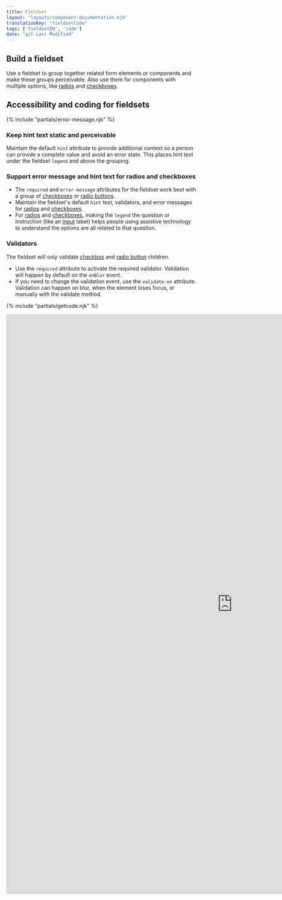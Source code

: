 ```yaml
---
title: Fieldset
layout: "layouts/component-documentation.njk"
translationKey: "fieldsetCode"
tags: ['fieldsetEN', 'code']
date: "git Last Modified"
---
```


## Build a fieldset

Use a fieldset to group together related form elements or components and make these groups perceivable. Also use them for components with multiple options, like [radios](/en/components/radio/) and [checkboxes](/en/components/checkbox/).

## Accessibility and coding for fieldsets

{% include "partials/error-message.njk" %}

### Keep hint text static and perceivable

Maintain the default `hint` attribute to provide additional context so a person can provide a complete value and avoid an error state. This places hint text under the fieldset `legend` and above the grouping.

### Support error message and hint text for radios and checkboxes

- The `required` and `error-message` attributes for the fieldset work best with a group of [checkboxes](/en/components/checkbox/) or [radio buttons](/en/components/radio/).
- Maintain the fieldset's default `hint` text, validators, and error messages for [radios](/en/components/radio/) and [checkboxes](/en/components/checkbox/).
- For [radios](/en/components/radio/) and [checkboxes](/en/components/checkbox/), making the `legend` the question or instruction (like an [input](/en/components/input/) label) helps people using assistive technology to understand the options are all related to that question.

### Validators

The fieldset will only validate [checkbox](/en/components/checkbox/) and [radio button](/en/components/radio/) children.

- Use the `required` attribute to activate  the required validator. Validation will happen by default on the `onBlur` event.
- If you need to change the validation event, use the `validate-on` attribute. Validation can happen on blur, when the element loses focus, or manually with the validate method.

{% include "partials/getcode.njk" %}

<iframe
  title="Overview of gcds-fieldset properties and events."
  src="https://cds-snc.github.io/gcds-components/?path=/docs/components-fieldset--default&viewMode=docs&shortcuts=false&singleStory=true"
  width="1200"
  height="1540"
  style="display: block; margin: 0 auto;"
  frameBorder="0"
></iframe>
